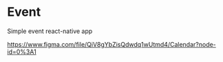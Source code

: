 # Event
Simple event react-native app

https://www.figma.com/file/QiV8gYbZisQdwdq1wUtmd4/Calendar?node-id=0%3A1
